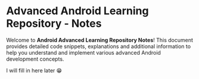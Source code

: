# Advanced Android Learning Repository - Notes
Welcome to **Android Advanced Learning Repository Notes**! 
This document provides detailed code snippets, explanations and additional information to
help you understand and implement various advanced Android development concepts.

I will fill in here later 😁